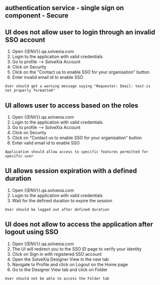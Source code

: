 ## authentication service - single sign on component - Secure

## UI does not allow user to login through an invalid SSO account

1. Open {{ENV}}.qa.solvexia.com
2. Login to the application with valid credentials
3. Go to profile --> SolveXia Account
4. Click on Security 
5. Click on the "Contact us to enable SSO for your organisation" button
6. Enter invalid email id to enable SSO

`User should get a warning message saying "Requester: Email: test-is not properly formatted"`

## UI allows user to access based on the roles
   
1. Open {{ENV}}.qa.solvexia.com
2. Login to the application with valid credentials
3. Go to profile --> SolveXia Account
4. Click on Security 
5. Click on "Contact us to enable SSO for your organisation" button
6. Enter valid  email id to enable SSO

`Application should allow access to specific features permitted for specific user`

## UI allows session expiration with a defined duration

1. Open {{ENV}}.qa.solvexia.com
2. Login to the application with valid credentials
3. Wait for the defined duration to expire the session

` User should be logged out after defined duration `

## UI does not allow to access the application after logout using SSO

1. Open {{ENV}}.qa.solvexia.com 
2. The UI will redirect you to the SSO ID page to verify your identity 
3. Click on Sign in with registered SSO account
4. Open the SolveXia Designer View in the new tab
5. Navigate to Profile and click on Logout on the Home page
6. Go to the Designer View tab and click on Folder

 `User should not be able to access the Folder tab`





